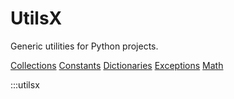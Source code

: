 # UtilsX

Generic utilities for Python projects.

[Collections](collections.md)
[Constants](constants.md)
[Dictionaries](dictionaries.md)
[Exceptions](exceptions.md)
[Math](math.md)

:::utilsx
